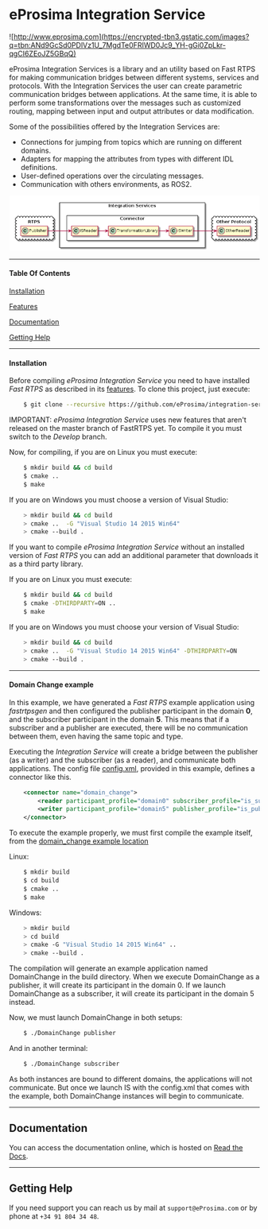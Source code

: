 # eProsima Integration Service
![http://www.eprosima.com](https://encrypted-tbn3.gstatic.com/images?q=tbn:ANd9GcSd0PDlVz1U_7MgdTe0FRIWD0Jc9_YH-gGi0ZpLkr-qgCI6ZEoJZ5GBqQ)

eProsima Integration Services is a library and an utility based on Fast RTPS for making communication bridges between different systems, services and protocols. With the Integration Services the user can create parametric communication bridges between applications. At the same time, it is able to perform some transformations over the messages such as customized routing, mapping between input and output attributes or data modification.

Some of the possibilities offered by the Integration Services are:

-    Connections for jumping from topics which are running on different domains.
-    Adapters for mapping the attributes from types with different IDL definitions.
-    User-defined operations over the circulating messages.
-    Communication with others environments, as ROS2.


<p align="center"> <img src="docs/IS-main.png" alt="Default behaviour"/> </p>

<hr></hr>

#### Table Of Contents

[Installation](#installation)

[Features](#features)

[Documentation](#examples)

[Getting Help](#getting-help)

<hr></hr>

#### Installation

Before compiling *eProsima Integration Service* you need to have installed *Fast RTPS* as described in its [features](http://eprosima-fast-rtps.readthedocs.io/en/latest/binaries.html). 
To clone this project, just execute:

```bash
    $ git clone --recursive https://github.com/eProsima/integration-service
```

IMPORTANT: *eProsima Integration Service* uses new features that aren't released 
on the master branch of FastRTPS yet. 
To compile it you must switch to the *Develop* branch.

Now, for compiling, if you are on Linux you must execute:

```bash
    $ mkdir build && cd build
    $ cmake ..
    $ make
```

If you are on Windows you must choose a version of Visual Studio:

```bash
    > mkdir build && cd build
    > cmake ..  -G "Visual Studio 14 2015 Win64"
    > cmake --build .
```

If you want to compile *eProsima Integration Service* without an installed version of *Fast RTPS* you can add 
an additional parameter that downloads it as a third party library.

If you are on Linux you must execute:

```bash
    $ mkdir build && cd build
    $ cmake -DTHIRDPARTY=ON ..
    $ make
```

If you are on Windows you must choose your version of Visual Studio:

```bash
    > mkdir build && cd build
    > cmake ..  -G "Visual Studio 14 2015 Win64" -DTHIRDPARTY=ON
    > cmake --build .
```

<hr></hr>

#### Domain Change example

In this example, we have generated a *Fast RTPS* example application using *fastrtpsgen* and then configured the publisher participant in the domain **0**, and the subscriber participant in the domain **5**. This means that if a subscriber and a publisher are executed, there will be no communication between them, even having the same topic and type. 

Executing the *Integration Service* will create a bridge between the publisher (as a writer) and the subscriber (as a reader), and communicate both applications. The config file [config.xml](<https://github.com/eProsima/Integration-Service/tree/feature/TCP_DynTypes/examples/domain_change/config.xml>), provided in this example, defines a connector like this. 

```xml
    <connector name="domain_change">
        <reader participant_profile="domain0" subscriber_profile="is_subscriber"/>
        <writer participant_profile="domain5" publisher_profile="is_publisher"/>
    </connector>
```

To execute the example properly, we must first compile the example itself, from the [domain_change example location](<https://github.com/eProsima/Integration-Service/tree/feature/TCP_DynTypes/examples/domain_change>)

Linux:

```bash
    $ mkdir build
    $ cd build
    $ cmake ..
    $ make
```

Windows:

```bash
    > mkdir build
    > cd build
    > cmake -G "Visual Studio 14 2015 Win64" ..
    > cmake --build .
```

The compilation will generate an example application named DomainChange in the build directory. When we execute DomainChange as a publisher, it will create its participant in the domain 0. If we launch DomainChange as a subscriber, it will create its participant in the domain 5 instead.

Now, we must launch DomainChange in both setups:

```bash
    $ ./DomainChange publisher
```

And in another terminal:

```bash
    $ ./DomainChange subscriber
```

As both instances are bound to different domains, the applications will not communicate. But once we launch IS with the config.xml that comes with the example, both DomainChange instances will begin to communicate.

<hr></hr>

## Documentation

You can access the documentation online, which is hosted on [Read the Docs](https://integration-services.readthedocs.io).

<hr></hr>

## Getting Help

If you need support you can reach us by mail at `support@eProsima.com` or by phone at `+34 91 804 34 48`.
